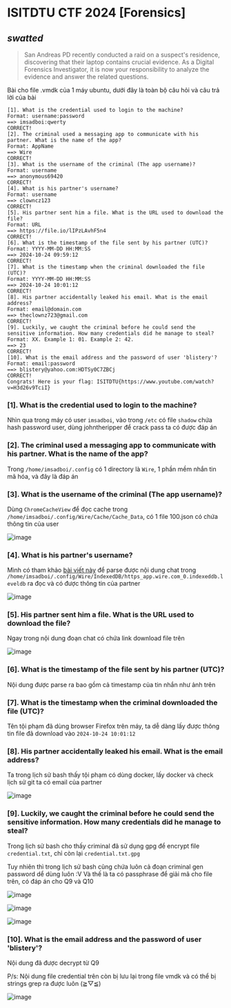# __**ISITDTU CTF 2024 [Forensics]**__

## _swatted_

> San Andreas PD recently conducted a raid on a suspect's residence, discovering that their laptop contains crucial evidence. As a Digital Forensics Investigator, it is now your responsibility to analyze the evidence and answer the related questions.

Bài cho file .vmdk của 1 máy ubuntu, dưới đây là toàn bộ câu hỏi và câu trả lời của bài

```
[1]. What is the credential used to login to the machine?
Format: username:password                                                                                                                                 
==> imsadboi:qwerty
CORRECT!
[2]. The criminal used a messaging app to communicate with his partner. What is the name of the app?
Format: AppName                                                                                                                                           
==> Wire
CORRECT!
[3]. What is the username of the criminal (The app username)?
Format: username                                                                                                                                          
==> anonymous69420
CORRECT!
[4]. What is his partner's username?
Format: username                                                                                                                                    
==> clowncz123
CORRECT!
[5]. His partner sent him a file. What is the URL used to download the file?
Format: URL                                                                                                                                               
==> https://file.io/lIPzLAvhF5n4
CORRECT!
[6]. What is the timestamp of the file sent by his partner (UTC)?
Format: YYYY-MM-DD HH:MM:SS                                                                                                                               
==> 2024-10-24 09:59:12
CORRECT!
[7]. What is the timestamp when the criminal downloaded the file (UTC)?
Format: YYYY-MM-DD HH:MM:SS                                                                                                                               
==> 2024-10-24 10:01:12
CORRECT!
[8]. His partner accidentally leaked his email. What is the email address?
Format: email@domain.com                                                                                                                                  
==> theclownz723@gmail.com
CORRECT!
[9]. Luckily, we caught the criminal before he could send the sensitive information. How many credentials did he manage to steal?
Format: XX. Example 1: 01. Example 2: 42.                                                                                                                 
==> 23
CORRECT!
[10]. What is the email address and the password of user 'blistery'?
Format: email:password                                                                                                                                     
==> blistery@yahoo.com:HDTSy0C7ZBCj
CORRECT!
Congrats! Here is your flag: ISITDTU{https://www.youtube.com/watch?v=H3d26v9TciI}
```

### [1]. What is the credential used to login to the machine?

Nhìn qua trong máy có user `imsadboi`, vào trong `/etc` có file `shadow` chứa hash password user, dùng johntheripper để crack pass ta có được đáp án

### [2]. The criminal used a messaging app to communicate with his partner. What is the name of the app?

Trong `/home/imsadboi/.config` có 1 directory là `Wire`, 1 phần mềm nhắn tin mã hóa, và đây là đáp án

### [3]. What is the username of the criminal (The app username)?

Dùng `ChromeCacheView` để đọc cache trong `/home/imsadboi/.config/Wire/Cache/Cache_Data`, có 1 file 100.json có chứa thông tin của user

![image](https://hackmd.io/_uploads/ryBvMpjx1e.png)

### [4]. What is his partner's username?

Mình có tham khảo [bài viết này](https://velog.io/@hunjison/Forensic-Analysis-of-Wire-Messenger-in-Windows-OS#2-data-reading-from-indexeddb) để parse được nội dung chat trong `/home/imsadboi/.config/Wire/IndexedDB/https_app.wire.com_0.indexeddb.leveldb` ra đọc và có được thông tin của partner

![image](https://hackmd.io/_uploads/S1dvEajlJx.png)

### [5]. His partner sent him a file. What is the URL used to download the file?

Ngay trong nội dung đoạn chat có chứa link download file trên

![image](https://hackmd.io/_uploads/rkHxH6jgkl.png)

### [6]. What is the timestamp of the file sent by his partner (UTC)?

Nội dung được parse ra bao gồm cả timestamp của tin nhắn như ảnh trên

### [7]. What is the timestamp when the criminal downloaded the file (UTC)?

Tên tội phạm đã dùng browser Firefox trên máy, ta dễ dàng lấy được thông tin file đã download vào `2024-10-24 10:01:12`

### [8]. His partner accidentally leaked his email. What is the email address?

Ta trong lịch sử bash thấy tội phạm có dùng docker, lấy docker và check lịch sử git ta có email của partner

![image](https://hackmd.io/_uploads/S1zXOpsxke.png)

### [9]. Luckily, we caught the criminal before he could send the sensitive information. How many credentials did he manage to steal?

Trong lịch sử bash cho thấy criminal đã sử dụng gpg để encrypt file `credential.txt`, chỉ còn lại `credential.txt.gpg`

Tuy nhiên thì trong lịch sử bash cũng chứa luôn cả đoạn criminal gen password dể dùng luôn :V Và thế là ta có passphrase để giải mã cho file trên, có đáp án cho Q9 và Q10

![image](https://hackmd.io/_uploads/BkcJjaoxye.png)

![image](https://hackmd.io/_uploads/SJXGspslkx.png)

![image](https://hackmd.io/_uploads/HkL8spie1l.png)

### [10]. What is the email address and the password of user 'blistery'?

Nội dung đã được decrypt từ Q9

P/s: Nội dung file credential trên còn bị lưu lại trong file vmdk và có thể bị strings grep ra được luôn (≧▽≦)

![image](https://hackmd.io/_uploads/HklGA6ilyg.png)